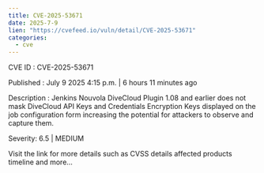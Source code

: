 ```yaml
--- 
title: CVE-2025-53671
date: 2025-7-9
lien: "https://cvefeed.io/vuln/detail/CVE-2025-53671"
categories:
  - cve
---
```


CVE ID : CVE-2025-53671

Published :  July 9
2025
4:15 p.m. | 6 hours
11 minutes ago

Description : Jenkins Nouvola DiveCloud Plugin 1.08 and earlier does not mask DiveCloud API Keys and Credentials Encryption Keys displayed on the job configuration form
increasing the potential for attackers to observe and capture them.

Severity: 6.5 | MEDIUM

Visit the link for more details
such as CVSS details
affected products
timeline
and more...
